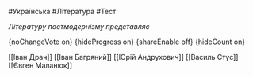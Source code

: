 #Українська #Література #Тест

*Літературу постмодернізму представляє*

{noChangeVote on}
{hideProgress on}
{shareEnable off}
{hideCount on}

[[Іван Драч]]
[[Іван Багряний]]
[[Юрій Андрухович]]
[[Василь Стус]]
[[Євген Маланюк]]
